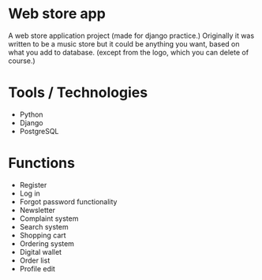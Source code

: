 # Web store app
A web store application project  (made for django practice.) 
Originally it was written to be a music store but it could be anything you want, based on what you add to database. (except from the logo, which you can delete of course.)  


# Tools / Technologies  
* Python
* Django
* PostgreSQL

# Functions  
* Register
* Log in 
* Forgot password functionality
* Newsletter
* Complaint system
* Search system
* Shopping cart
* Ordering system
* Digital wallet
* Order list
* Profile edit

